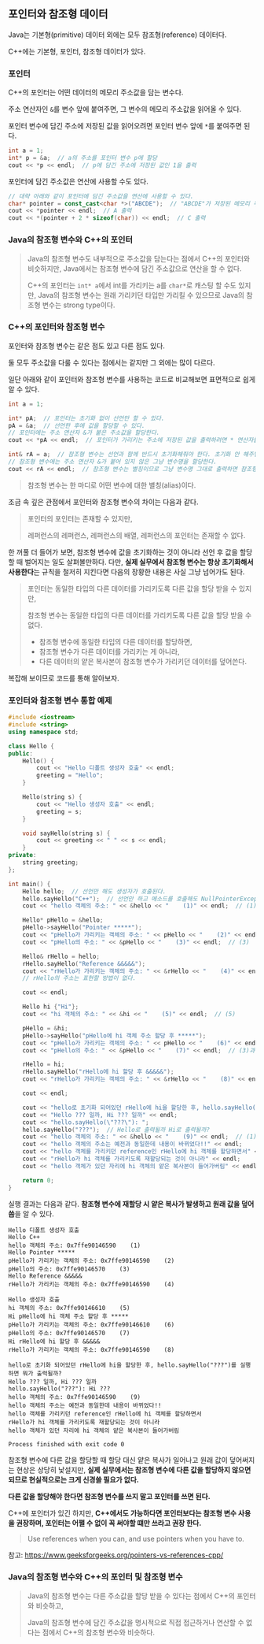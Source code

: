 ## 포인터와 참조형 데이터

Java는 기본형(primitive) 데이터 외에는 모두 참조형(reference) 데이터다.

C++에는 기본형, 포인터, 참조형 데이터가 있다.

### 포인터

C++의 포인터는 어떤 데이터의 메모리 주소값을 담는 변수다.

주소 연산자인 `&`를 변수 앞에 붙여주면, 그 변수의 메모리 주소값을 읽어올 수 있다.

포인터 변수에 담긴 주소에 저장된 값을 읽어오려면 포인터 변수 앞에 `*`를 붙여주면 된다.

```cpp
int a = 1;
int* p = &a;  // a의 주소를 포인터 변수 p에 할당
cout << *p << endl;  // p에 담긴 주소에 저장된 값인 1을 출력
```

포인터에 담긴 주소값은 연산에 사용할 수도 있다.

```cpp
// 대략 아래와 같이 포인터에 담긴 주소값을 연산에 사용할 수 있다.
char* pointer = const_cast<char *>("ABCDE");  // "ABCDE"가 저장된 메모리 주소를 pointer 변수에 담는다.
cout << *pointer << endl;  // A 출력
cout << *(pointer + 2 * sizeof(char)) << endl;  // C 출력
```

### Java의 참조형 변수와 C++의 포인터

>Java의 참조형 변수도 내부적으로 주소값을 담는다는 점에서 C++의 포인터와 비슷하지만, Java에서는 참조형 변수에 담긴 주소값으로 연산을 할 수 없다.
>
>C++의 포인터는 `int* a`에서 int를 가리키는 a를 `char*`로 캐스팅 할 수도 있지만, Java의 참조형 변수는 원래 가리키던 타입만 가리킬 수 있으므로 Java의 참조형 변수는 strong type이다.


### C++의 포인터와 참조형 변수

포인터와 참조형 변수는 같은 점도 있고 다른 점도 있다.

둘 모두 주소값을 다룰 수 있다는 점에서는 같지만 그 외에는 많이 다르다.

일단 아래와 같이 포인터와 참조형 변수를 사용하는 코드로 비교해보면 표면적으로 쉽게 알 수 있다.

```cpp
int a = 1;

int* pA;  // 포인터는 초기화 없이 선언만 할 수 있다.
pA = &a;  // 선언한 후에 값을 할당할 수 있다. 
// 포인터에는 주소 연산자 &가 붙은 주소값을 할당한다.
cout << *pA << endl;  // 포인터가 가리키는 주소에 저장된 값을 출력하려면 * 연산자를 포인터 변수 앞에 붙여줘야 한다.

int& rA = a;  // 참조형 변수는 선언과 함께 반드시 초기화해줘야 한다. 초기화 안 해주면 컴파일 에러.
// 참조형 변수에는 주소 연산자 &가 붙어 있지 않은 그냥 변수명을 할당한다.
cout << rA << endl;  // 참조형 변수는 별칭이므로 그냥 변수명 그대로 출력하면 참조형 변수가 가리키는 값이 출력된다.
```

>참조형 변수는 한 마디로 어떤 변수에 대한 별칭(alias)이다.

조금 속 깊은 관점에서 포인터와 참조형 변수의 차이는 다음과 같다.

>포인터의 포인터는 존재할 수 있지만,
>
>레퍼런스의 레퍼런스, 레퍼런스의 배열, 레퍼런스의 포인터는 존재할 수 없다.

한 꺼풀 더 들어가 보면, 참조형 변수에 값을 초기화하는 것이 아니라 선언 후 값을 할당할 때 벌어지는 일도 살펴볼만하다. 다만, **실제 실무에서 참조형 변수는 항상 초기화해서 사용한다**는 규칙을 철저히 지킨다면 다음의 장황한 내용은 사실 그냥 넘어가도 된다.

>포인터는 동일한 타입의 다른 데이터를 가리키도록 다른 값을 할당 받을 수 있지만,
>
>참조형 변수는 동일한 타입의 다른 데이터를 가리키도록 다른 값을 할당 받을 수 없다.
>
>- 참조형 변수에 동일한 타입의 다른 데이터를 할당하면,
>- 참조형 변수가 다른 데이터를 가리키는 게 아니라,
>- 다른 데이터의 얕은 복사본이 참조형 변수가 가리키던 데이터를 덮어쓴다.

복잡해 보이므로 코드를 통해 알아보자.

### 포인터와 참조형 변수 통합 예제

```cpp
#include <iostream>
#include <string>
using namespace std;

class Hello {
public:
    Hello() {
        cout << "Hello 디폴트 생성자 호출" << endl;
        greeting = "Hello";
    }

    Hello(string s) {
        cout << "Hello 생성자 호출" << endl;
        greeting = s;
    }

    void sayHello(string s) {
        cout << greeting << " " << s << endl;
    }
private:
    string greeting;
};

int main() {
    Hello hello;  // 선언만 해도 생성자가 호출된다.
    hello.sayHello("C++");  // 선언만 하고 메소드를 호출해도 NullPointerException이 발생하지 않는다.
    cout << "hello 객체의 주소: " << &hello << "    (1)" << endl;  // (1)

    Hello* pHello = &hello;
    pHello->sayHello("Pointer *****");
    cout << "pHello가 가리키는 객체의 주소: " << pHello << "    (2)" << endl;  // (2)
    cout << "pHello의 주소: " << &pHello << "    (3)" << endl;  // (3)

    Hello& rHello = hello;
    rHello.sayHello("Reference &&&&&");
    cout << "rHello가 가리키는 객체의 주소: " << &rHello << "    (4)" << endl;  // (4)
    // rHello의 주소는 표현할 방법이 없다.

    cout << endl;

    Hello hi {"Hi"};
    cout << "hi 객체의 주소: " << &hi << "    (5)" << endl;  // (5)

    pHello = &hi;
    pHello->sayHello("pHello에 hi 객체 주소 할당 후 *****");
    cout << "pHello가 가리키는 객체의 주소: " << pHello << "    (6)" << endl;  // (2)과 다른 값이 출력된다.
    cout << "pHello의 주소: " << &pHello << "    (7)" << endl;  // (3)과 같은 값이 출력된다.

    rHello = hi;
    rHello.sayHello("rHello에 hi 할당 후 &&&&&");
    cout << "rHello가 가리키는 객체의 주소: " << &rHello << "    (8)" << endl;  // (4)와 같은 값이 출력된다.

    cout << endl;

    cout << "hello로 초기화 되어있던 rHello에 hi을 할당한 후, hello.sayHello(\"???\")를 실행하면 뭐가 출력될까?" << endl;
    cout << "Hello ??? 일까, Hi ??? 일까" << endl;
    cout << "hello.sayHello(\"???\"): ";
    hello.sayHello("???");  // Hello로 출력될까 Hi로 출력될까?
    cout << "hello 객체의 주소: " << &hello << "    (9)" << endl;  // (1)과 같은 값이 출력된다.
    cout << "hello 객체의 주소는 예전과 동일한데 내용이 바뀌었다!!" << endl;
    cout << "hello 객체를 가리키던 reference인 rHello에 hi 객체를 할당하면서" << endl;
    cout << "rHello가 hi 객체를 가리키도록 재할당되는 것이 아니라" << endl;
    cout << "hello 객체가 있던 자리에 hi 객체의 얕은 복사본이 들어가버림" << endl;

    return 0;
}
```

실행 결과는 다음과 같다. **참조형 변수에 재할당 시 얕은 복사가 발생하고 원래 값을 덮어씀**을 알 수 있다.

```
Hello 디폴트 생성자 호출
Hello C++
hello 객체의 주소: 0x7ffe90146590    (1)
Hello Pointer *****
pHello가 가리키는 객체의 주소: 0x7ffe90146590    (2)
pHello의 주소: 0x7ffe90146570    (3)
Hello Reference &&&&&
rHello가 가리키는 객체의 주소: 0x7ffe90146590    (4)

Hello 생성자 호출
hi 객체의 주소: 0x7ffe90146610    (5)
Hi pHello에 hi 객체 주소 할당 후 *****
pHello가 가리키는 객체의 주소: 0x7ffe90146610    (6)
pHello의 주소: 0x7ffe90146570    (7)
Hi rHello에 hi 할당 후 &&&&&
rHello가 가리키는 객체의 주소: 0x7ffe90146590    (8)

hello로 초기화 되어있던 rHello에 hi을 할당한 후, hello.sayHello("???")를 실행하면 뭐가 출력될까?
Hello ??? 일까, Hi ??? 일까
hello.sayHello("???"): Hi ???
hello 객체의 주소: 0x7ffe90146590    (9)
hello 객체의 주소는 예전과 동일한데 내용이 바뀌었다!!
hello 객체를 가리키던 reference인 rHello에 hi 객체를 할당하면서
rHello가 hi 객체를 가리키도록 재할당되는 것이 아니라
hello 객체가 있던 자리에 hi 객체의 얕은 복사본이 들어가버림

Process finished with exit code 0
```

참조형 변수에 다른 값을 할당할 때 할당 대신 얕은 복사가 일어나고 원래 값이 덮어써지는 현상은 상당히 낯설지만, **실제 실무에서는 참조형 변수에 다른 값을 할당하지 않으면 되므로 현실적으로는 크게 신경쓸 필요가 없다.**

**다른 값을 할당해야 한다면 참조형 변수를 쓰지 말고 포인터를 쓰면 된다.**

C++에 포인터가 있긴 하지만, **C++에서도 가능하다면 포인터보다는 참조형 변수 사용을 권장하며, 포인터는 어쩔 수 없이 꼭 써야할 떄만 쓰라고 권장 한다.**

>Use references when you can, and use pointers when you have to.

참고: https://www.geeksforgeeks.org/pointers-vs-references-cpp/



### Java의 참조형 변수와 C++의 포인터 및 참조형 변수

>Java의 참조형 변수는 다른 주소값을 할당 받을 수 있다는 점에서 C++의 포인터와 비슷하고,
>
>Java의 참조형 변수에 담긴 주소값을 명시적으로 직접 접근하거나 연산할 수 없다는 점에서 C++의 참조형 변수와 비슷하다.
